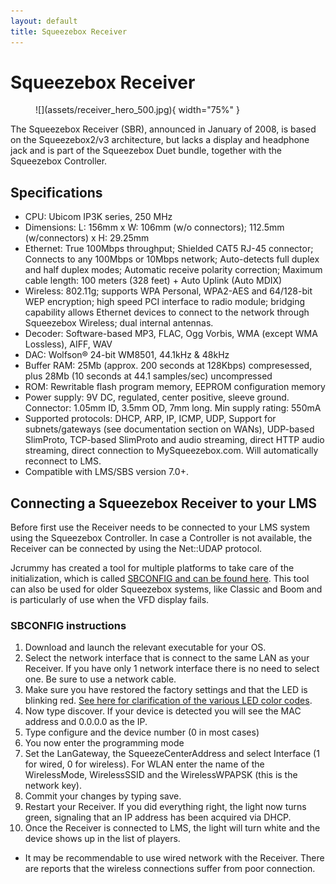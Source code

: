 ```yaml
---
layout: default
title: Squeezebox Receiver
---
```


# Squeezebox Receiver

<figure markdown="span">
  ![](assets/receiver_hero_500.jpg){ width="75%" }
</figure>

The Squeezebox Receiver (SBR), announced in January of 2008, is based on the Squeezebox2/v3 architecture, but lacks a display and headphone jack and is part of the Squeezebox Duet bundle, together with the Squeezebox Controller.

## Specifications

- CPU: Ubicom IP3K series, 250 MHz
- Dimensions: L: 156mm x W: 106mm (w/o connectors); 112.5mm (w/connectors) x H: 29.25mm
- Ethernet: True 100Mbps throughput; Shielded CAT5 RJ-45 connector; Connects to any 100Mbps or 10Mbps network; Auto-detects full duplex and half duplex modes; Automatic receive polarity correction; Maximum cable length: 100 meters (328 feet) + Auto Uplink (Auto MDIX)
- Wireless: 802.11g; supports WPA Personal, WPA2-AES and 64/128-bit WEP encryption; high speed PCI interface to radio module; bridging capability allows Ethernet devices to connect to the network through Squeezebox Wireless; dual internal antennas.
- Decoder: Software-based MP3, FLAC, Ogg Vorbis, WMA (except WMA Lossless), AIFF, WAV
- DAC: Wolfson® 24-bit WM8501, 44.1kHz & 48kHz
- Buffer RAM: 25Mb (approx. 200 seconds at 128Kbps) compresessed, plus 28Mb (10 seconds at 44.1 samples/sec) uncompressed
- ROM: Rewritable flash program memory, EEPROM configuration memory
- Power supply: 9V DC, regulated, center positive, sleeve ground. Connector: 1.05mm ID, 3.5mm OD, 7mm long. Min supply rating: 550mA
- Supported protocols: DHCP, ARP, IP, ICMP, UDP, Support for subnets/gateways (see documentation section on WANs), UDP-based SlimProto, TCP-based SlimProto and audio streaming, direct HTTP audio streaming, direct connection to MySqueezebox.com. Will automatically reconnect to LMS.
- Compatible with LMS/SBS version 7.0+. 

## Connecting a Squeezebox Receiver to your LMS

Before first use the Receiver needs to be connected to your LMS system using the Squeezebox Controller. In case a Controller is not available, the Receiver can be connected by using the Net::UDAP protocol. 

Jcrummy has created a tool for multiple platforms to take care of the initialization, which is called [SBCONFIG and can be found here](https://jcrummy.github.io/gosqueeze/). This tool can also be used for older Squeezebox systems, like Classic and Boom and is particularly of use when the VFD display fails.

### SBCONFIG instructions
1. Download and launch the relevant executable for your OS.
2. Select the network interface that is connect to the same LAN as your Receiver. If you have only 1 network interface there is no need to select one. Be sure to use a network cable. 
3. Make sure you have restored the factory settings and that the LED is blinking red. [See here for clarification of the various LED color codes](https://wiki.slimdevices.com/index.php/SBR_front_button_and_LED). 
4. Now type discover. If your device is detected you will see the MAC address and 0.0.0.0 as the IP.
5. Type configure and the device number (0 in most cases)
6. You now enter the programming mode
7. Set the LanGateway, the SqueezeCenterAddress and select Interface (1 for wired, 0 for wireless). For WLAN enter the name of the WirelessMode, WirelessSSID and the WirelessWPAPSK (this is the network key).
8. Commit your changes by typing save.
9. Restart your Receiver. If you did everything right, the light now turns green, signaling that an IP address has been acquired via DHCP.
10. Once the Receiver is connected to LMS, the light will turn white and the device shows up in the list of players.

- It may be recommendable to use wired network with the Receiver. There are reports that the wireless connections suffer from poor connection.
